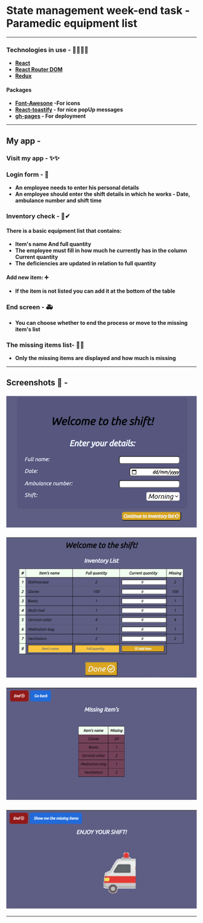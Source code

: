 # State management week-end task - Paramedic equipment list

---

### Technologies in use - 👩‍💻👨‍💻

- **[React](https://reactjs.org/)**
- **[React Router DOM](https://www.npmjs.com/package/react-router-dom)**
- **[Redux](https://redux.js.org/)**

#### Packages

- **[Font-Awesone](https://fontawesome.com/) -For icons**
- **[React-toastify](https://fkhadra.github.io/react-toastify/introduction/) - for nice popUp messages**
- **[gh-pages](https://github.com/gitname/react-gh-pages) - For deployment**

---

## My app -

### Visit my app - ✨✨

### Login form - 🔑

- **An employee needs to enter his personal details**
- **An employee should enter the shift details in which he works - Date, ambulance number and shift time**

### Inventory check - 📃✔

#### There is a basic equipment list that contains:

- **Item's name And full quantity**
- **The employee must fill in how much he currently has in the column Current quantity**
- **The deficiencies are updated in relation to full quantity**

#### Add new item: ➕

- **If the item is not listed you can add it at the bottom of the table**

### End screen - 🚑

- **You can choose whether to end the process or move to the missing item's list**

### The missing items list- 📃❌

- **Only the missing items are displayed and how much is missing**

---

## Screenshots 📸 -

### <img src="./README-PICS/login.png"/>

### <img src="./README-PICS/inventory-list.png"/>

### <img src="./README-PICS/missing.png"/>

### <img src="./README-PICS/end.png"/>

---
